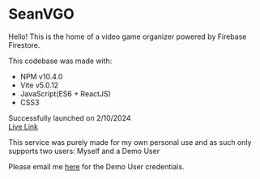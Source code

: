 # SeanVGO
Hello! This is the home of a video game organizer powered by Firebase Firestore.

This codebase was made with:
- NPM v10.4.0
- Vite v5.0.12
- JavaScript(ES6 + ReactJS)
- CSS3

Successfully launched on 2/10/2024\
[Live Link](https://seanvgo-f931c.web.app/login)

This service was purely made for my own personal use and as such only supports two users: Myself and a Demo User

Please email me [here](mailto:snaramirez872@gmail.com) for the Demo User credentials.
